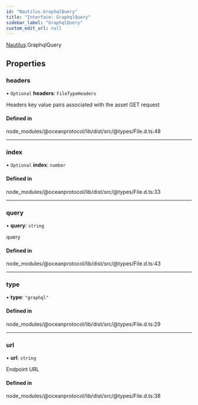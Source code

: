 ```yaml
---
id: "Nautilus.GraphqlQuery"
title: "Interface: GraphqlQuery"
sidebar_label: "GraphqlQuery"
custom_edit_url: null
---
```


[Nautilus](../modules/Nautilus.md).GraphqlQuery

## Properties

### headers

• `Optional` **headers**: `FileTypeHeaders`

Headers key value pairs associated with the asset GET request

#### Defined in

node_modules/@oceanprotocol/lib/dist/src/@types/File.d.ts:48

___

### index

• `Optional` **index**: `number`

#### Defined in

node_modules/@oceanprotocol/lib/dist/src/@types/File.d.ts:33

___

### query

• **query**: `string`

query

#### Defined in

node_modules/@oceanprotocol/lib/dist/src/@types/File.d.ts:43

___

### type

• **type**: ``"graphql"``

#### Defined in

node_modules/@oceanprotocol/lib/dist/src/@types/File.d.ts:29

___

### url

• **url**: `string`

Endpoint URL

#### Defined in

node_modules/@oceanprotocol/lib/dist/src/@types/File.d.ts:38

